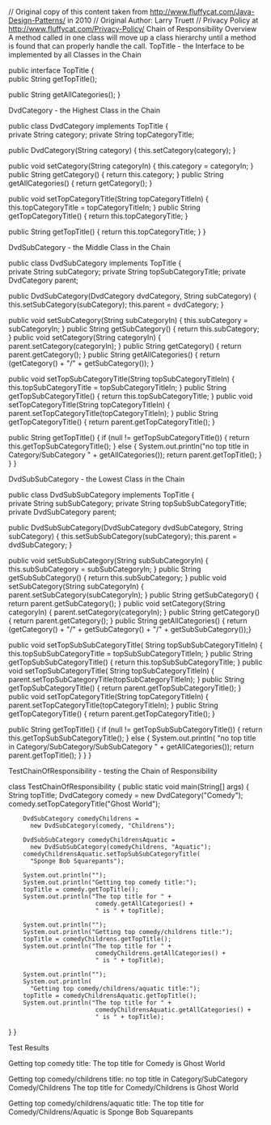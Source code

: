 // Original copy of this content taken from http://www.fluffycat.com/Java-Design-Patterns/ in 2010
// Original Author: Larry Truett
// Privacy Policy at http://www.fluffycat.com/Privacy-Policy/
Chain of Responsibility Overview
A method called in one class will move up a class hierarchy until a method is found that can properly handle the call.
TopTitle - the Interface to be implemented by all Classes in the Chain

public interface TopTitle {  
   public String getTopTitle();
   
   public String getAllCategories();
}

DvdCategory - the Highest Class in the Chain

public class DvdCategory implements TopTitle {  
   private String category; 
   private String topCategoryTitle;
    
   public DvdCategory(String category) {
        this.setCategory(category);
   }    
   
   public void setCategory(String categoryIn) {
       this.category = categoryIn;
   }
   public String getCategory() {
       return this.category;
   } 
   public String getAllCategories() {
       return getCategory();
   }
   
   public void setTopCategoryTitle(String topCategoryTitleIn) {
       this.topCategoryTitle = topCategoryTitleIn;
   }
   public String getTopCategoryTitle() {
       return this.topCategoryTitle;
   }
   
   public String getTopTitle() {
       return this.topCategoryTitle;
   }
}

DvdSubCategory - the Middle Class in the Chain

public class DvdSubCategory implements TopTitle {  
   private String subCategory; 
   private String topSubCategoryTitle;
   private DvdCategory parent;
   
   public DvdSubCategory(DvdCategory dvdCategory, String subCategory) {
        this.setSubCategory(subCategory); 
        this.parent = dvdCategory;
   }    
   
   public void setSubCategory(String subCategoryIn) {
       this.subCategory = subCategoryIn;
   }
   public String getSubCategory() {
       return this.subCategory;
   }
   public void setCategory(String categoryIn) {
       parent.setCategory(categoryIn);
   }
   public String getCategory() {
       return parent.getCategory();
   }
   public String getAllCategories() {
       return (getCategory() + "/" + getSubCategory());
   }
   
   public void setTopSubCategoryTitle(String topSubCategoryTitleIn) {
       this.topSubCategoryTitle = topSubCategoryTitleIn;
   }
   public String getTopSubCategoryTitle() {
       return this.topSubCategoryTitle;
   }
   public void setTopCategoryTitle(String topCategoryTitleIn) {
       parent.setTopCategoryTitle(topCategoryTitleIn);
   }
   public String getTopCategoryTitle() {
       return parent.getTopCategoryTitle();
   }
   
   public String getTopTitle() {
       if (null != getTopSubCategoryTitle()) {
           return this.getTopSubCategoryTitle();
       } else {
           System.out.println("no top title in Category/SubCategory " + 
                               getAllCategories());
           return parent.getTopTitle();
       }
   }
}

DvdSubSubCategory - the Lowest Class in the Chain

public class DvdSubSubCategory implements TopTitle {  
   private String subSubCategory; 
   private String topSubSubCategoryTitle;
   private DvdSubCategory parent;
   
   public DvdSubSubCategory(DvdSubCategory dvdSubCategory, 
                            String subCategory) {
        this.setSubSubCategory(subCategory); 
        this.parent = dvdSubCategory;
   }    
   
   public void setSubSubCategory(String subSubCategoryIn) {
       this.subSubCategory = subSubCategoryIn;
   }
   public String getSubSubCategory() {
       return this.subSubCategory;
   } 
   public void setSubCategory(String subCategoryIn) {
       parent.setSubCategory(subCategoryIn);
   }
   public String getSubCategory() {
       return parent.getSubCategory();
   }
   public void setCategory(String categoryIn) {
       parent.setCategory(categoryIn);
   }
   public String getCategory() {
       return parent.getCategory();
   }
   public String getAllCategories() {
       return (getCategory() + "/" + 
               getSubCategory() + "/" + 
               getSubSubCategory());}   
   
   public void setTopSubSubCategoryTitle(
     String topSubSubCategoryTitleIn) {
      this.topSubSubCategoryTitle = topSubSubCategoryTitleIn;
   }
   public String getTopSubSubCategoryTitle() {
       return this.topSubSubCategoryTitle;
   }
   public void setTopSubCategoryTitle(
     String topSubCategoryTitleIn) {
       parent.setTopSubCategoryTitle(topSubCategoryTitleIn);
   }
   public String getTopSubCategoryTitle() {
       return parent.getTopSubCategoryTitle();
   }
   public void setTopCategoryTitle(String topCategoryTitleIn) {
       parent.setTopCategoryTitle(topCategoryTitleIn);
   }
   public String getTopCategoryTitle() {
       return parent.getTopCategoryTitle();
   }

   public String getTopTitle() {
       if (null != getTopSubSubCategoryTitle()) {
           return this.getTopSubSubCategoryTitle();
       } else {
           System.out.println(
             "no top title in Category/SubCategory/SubSubCategory " + 
              getAllCategories());
           return parent.getTopTitle();
       }
   }
}

TestChainOfResponsibility - testing the Chain of Responsibility

class TestChainOfResponsibility {
   public static void main(String[] args) {
        String topTitle;
        DvdCategory comedy = new DvdCategory("Comedy");
        comedy.setTopCategoryTitle("Ghost World");
        
        DvdSubCategory comedyChildrens = 
          new DvdSubCategory(comedy, "Childrens");
        
        DvdSubSubCategory comedyChildrensAquatic = 
          new DvdSubSubCategory(comedyChildrens, "Aquatic");
        comedyChildrensAquatic.setTopSubSubCategoryTitle(
          "Sponge Bob Squarepants");

        System.out.println("");
        System.out.println("Getting top comedy title:");
        topTitle = comedy.getTopTitle();
        System.out.println("The top title for " + 
                            comedy.getAllCategories() + 
                            " is " + topTitle);

        System.out.println("");
        System.out.println("Getting top comedy/childrens title:");
        topTitle = comedyChildrens.getTopTitle();
        System.out.println("The top title for " + 
                            comedyChildrens.getAllCategories() + 
                            " is " + topTitle);

        System.out.println("");
        System.out.println(
          "Getting top comedy/childrens/aquatic title:");
        topTitle = comedyChildrensAquatic.getTopTitle();
        System.out.println("The top title for " + 
                            comedyChildrensAquatic.getAllCategories() + 
                            " is " + topTitle);
   }
}

Test Results

Getting top comedy title:
The top title for Comedy is Ghost World


Getting top comedy/childrens title:
no top title in Category/SubCategory Comedy/Childrens
The top title for Comedy/Childrens is Ghost World


Getting top comedy/childrens/aquatic title:
The top title for Comedy/Childrens/Aquatic is Sponge Bob Squarepants


